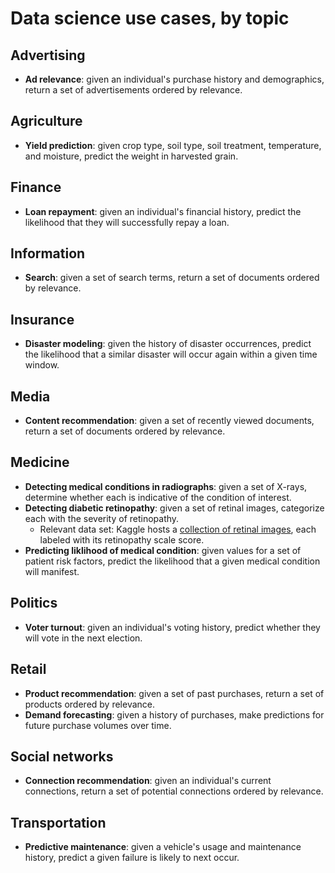 # Data science use cases, by topic

## Advertising
* **Ad relevance**: given an individual's purchase history and demographics, return a set of advertisements ordered by relevance.

## Agriculture
* **Yield prediction**: given crop type, soil type, soil treatment, temperature, and moisture, predict the weight in harvested grain. 

## Finance
* **Loan repayment**: given an individual's financial history, predict the likelihood that they will successfully repay a loan.

## Information
* **Search**: given a set of search terms, return a set of documents ordered by relevance. 

## Insurance
* **Disaster modeling**: given the history of disaster occurrences, predict the likelihood that a similar disaster will occur again within a given time window.

## Media
* **Content recommendation**: given a set of recently viewed documents, return a set of documents ordered by relevance.

## Medicine
* **Detecting medical conditions in radiographs**: given a set of X-rays, determine whether each is indicative of the condition of interest.
* **Detecting diabetic retinopathy**: given a set of retinal images, categorize each with the severity of retinopathy.
  * Relevant data set: Kaggle hosts a [collection of retinal images](https://www.kaggle.com/c/diabetic-retinopathy-detection/data), each labeled with its retinopathy scale score.
* **Predicting liklihood of medical condition**: given values for a set of patient risk factors, predict the likelihood that a given medical condition will manifest.

## Politics
* **Voter turnout**: given an individual's voting history, predict whether they will vote in the next election.

## Retail
* **Product recommendation**: given a set of past purchases, return a set of products ordered by relevance.
* **Demand forecasting**: given a history of purchases, make predictions for future purchase volumes over time.

## Social networks
* **Connection recommendation**: given an individual's current connections, return a set of potential connections ordered by relevance.

## Transportation
* **Predictive maintenance**: given a vehicle's usage and maintenance history, predict a given failure is likely to next occur.
